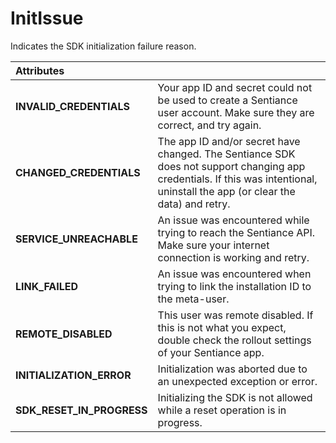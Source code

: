 # InitIssue

Indicates the SDK initialization failure reason.

| **Attributes** |  |
| :--- | :--- |
| **INVALID\_CREDENTIALS** | Your app ID and secret could not be used to create a Sentiance user account. Make sure they are correct, and try again. |
| **CHANGED\_CREDENTIALS** | The app ID and/or secret have changed. The Sentiance SDK does not support changing app credentials. If this was intentional, uninstall the app \(or clear the data\) and retry. |
| **SERVICE\_UNREACHABLE** | An issue was encountered while trying to reach the Sentiance API. Make sure your internet connection is working and retry. |
| **LINK\_FAILED** | An issue was encountered when trying to link the installation ID to the meta-user. |
| **REMOTE\_DISABLED** | This user was remote disabled. If this is not what you expect, double check the rollout settings of your Sentiance app. |
| **INITIALIZATION\_ERROR** | Initialization was aborted due to an unexpected exception or error.  |
| **SDK\_RESET\_IN\_PROGRESS** | Initializing the SDK is not allowed while a reset operation is in progress. |

